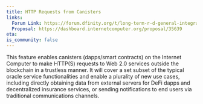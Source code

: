 ```yaml
---
title: HTTP Requests from Canisters
links:
  Forum Link: https://forum.dfinity.org/t/long-term-r-d-general-integration-proposal/9383
  Proposal: https://dashboard.internetcomputer.org/proposal/35639
eta:
is_community: false
---
```


This feature enables canisters (dapps/smart contracts) on the Internet Computer to make HTTP(S) requests to Web 2.0 services outside the blockchain in a trustless manner. It will cover a set subset of the typical oracle service functionalities and enable a plurality of new use cases, including directly obtaining data from external servers for DeFi dapps and decentralized insurance services, or sending notifications to end users via traditional communications channels.
